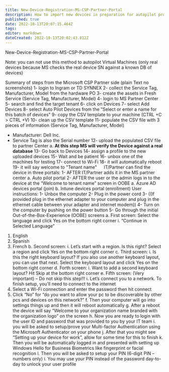 ```yaml
---
title: New-Device-Registration-MS-CSP-Partner-Portal
description: How to import new devices in preparation for autopilot provisioning
published: true
date: 2022-10-13T20:07:15.464Z
tags: 
editor: markdown
dateCreated: 2022-10-13T20:02:43.812Z
---
```


New-Device-Registration-MS-CSP-Partner-Portal

Note: you can not use this method to autopilot Virtual Machines (only real devices because MS checks the real device SN against a known DB of devices)

Summary of steps from the Microsoft CSP Partner side (plain Text no screenshots)
1-	login to Ingram or TD SYNNEX
2-	collect the Service Tag, Manufacturer, Model from the hardware PO 
3-	create the assets in Fresh Service (Service Tag, Manufacturer, Model)
4-	login to MS Partner Center
5-	search and find the target tenant
6-	click on Devices
7-	select Add Devices 
8-	select Auto Pilot Devices from the “Select or enter a name for this batch of devices”
9-	copy the CSV template to your machine (CTRL +C > CTRL +V)
10-	clean up the CSV template
11-	populate the CSV file with 3 pieces of information (Service Tag, Manufacturer, Model)
-	Manufacturer: Dell Inc.
-	Service Tag is also the Serial number
12-	upload the populated CSV file to partner Center
a.	**At this step MS will verify the Device against a real database**
13-	Go back to Devices
14-	assign a profile to the new uploaded devices
15- Wait and be patient
16- unbox one of the machines for testing
17- connect to Wi-Fi
18- it will automatically reboot
19- it will say welcome to "Tenant name"
 
IT/Partner can find the device in three portals:
1-	AFTER IT/Partner adds it in the MS partner center
a.	Auto pilot portal
2-	AFTER the user or the admin logs in to the device at the “Welcome to tenant name” screen in OOBE
a.	Azure AD devices portal (join)
b.	Intune devices portal (enrollment)
User instructions:
1-	Unbox the computer
2-	Plug in the power cord
3-	((If provided plug in the ethernet adapter to your computer and plug in the ethernet cable between your adapter and internet modem))
4-	Turn on the computer by pushing on the power button
5-	Go through the initial Out-of-the-Box-Experience (OOBE) screens
a.	First screen: Select the language and click Yes on the bottom right corner
i.	“Continue in Selected Language”
1.	English
2.	Spanish
3.	French
b.	Second screen:
i.	Let’s start with a region. Is this right? Select a region and click Yes on the bottom right corner
c.	Third screen:
i.	Is this the right keyboard layout? If you also use another keyboard layout, you can use that next. Select the keyboard layout and click Yes on the bottom right corner
d.	Forth screen:
i.	Want to add a second keyboard layout? Hit Skip at the bottom right corner
e.	Fifth screen: (Very important) – Do not skip this step!!!
i.	Let’s connect you to a network. To finish setup, you’ll need to connect to the internet
1.	Select a Wi-Fi connection and enter the password then hit connect
2.	Click “No” for “do you want to allow your pc to be discoverable by other pcs and devices on this network?” 
f.	Then your computer will go into settings things up and then it will reboot automatically
g.	After a reboot the device will say “Welcome to your organization name branded with the organization logo” on the screen
h.	Now you are ready to login with the user ID and password that was provided to you by your IT team
i.	you will be asked to setup/prove your Multi-factor Authentication using the Microsoft Authenticator on your phone
j.	After that you might see “Setting up your device for work”, allow for some time for this to finish
k.	Then you will be automatically logged in and presented with setting up Windows Hello for Business Biometrics like fingerprint or facial recognition
l.	Then you will be asked to setup your PIN (6-digit PIN – numbers only)
i.	You may use your PIN instead of the password day-to-day to unlock your user profile



